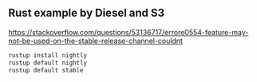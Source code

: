 ## Rust example by Diesel and S3

https://stackoverflow.com/questions/53136717/errore0554-feature-may-not-be-used-on-the-stable-release-channel-couldnt

```bash
rustup install nightly
rustup default nightly
rustup default stable
```